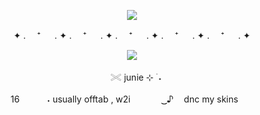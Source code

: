 <p align="center">
  <img src="https://github.com/giannahundy-crypto/giannahundy-crypto/blob/dac4f7d41ff79ea6dec2073977305f915d97487f/banner.png">

<p align="center">   ✦ . 　⁺ 　 . ✦ . 　⁺ 　 . ✦ . 　⁺ 　 . ✦ . 　⁺ 　 . ✦ . 　⁺ 　 . ✦ 

<p align="center">
  <img src="https://github.com/giannahundy-crypto/giannahundy-crypto/blob/c7fffea34023739b25428a0c3a6cc9e833f9768a/coloredtexture.png">
 <p align="center">ㅤ𓏵       junie ⊹ ࣪ ˖
<p align="center">ㅤㅤㅤㅤ16　ㅤㅤ ˖ usually offtab , w2iㅤㅤ　⠀ ͜͜ ♪ ㅤdnc my skinsㅤㅤㅤㅤ　⠀ㅤㅤ

　⠀ㅤㅤ
